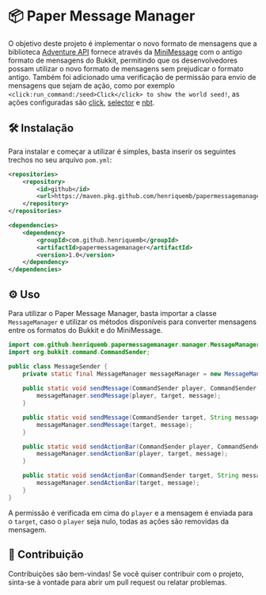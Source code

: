 # 📦 Paper Message Manager

O objetivo deste projeto é implementar o novo formato de mensagens que a biblioteca [Adventure API](https://docs.advntr.dev/getting-started.html) fornece através da [MiniMessage](https://docs.advntr.dev/minimessage/format.html) com o antigo formato de mensagens do Bukkit, permitindo que os desenvolvedores possam utilizar o novo formato de mensagens sem prejudicar o formato antigo.
Também foi adicionado uma verificação de permissão para envio de mensagens que sejam de ação, como por exemplo ``<click:run_command:/seed>Click</click> to show the world seed!``, as ações configuradas são [click](https://docs.advntr.dev/minimessage/format.html#click), [selector](https://docs.advntr.dev/minimessage/format.html#selector) e [nbt](https://docs.advntr.dev/minimessage/format.html#nbt).

## 🛠️ Instalação

Para instalar e começar a utilizar é simples, basta inserir os seguintes trechos no seu arquivo `pom.yml`:

```xml
<repositories>
    <repository>
        <id>github</id>
        <url>https://maven.pkg.github.com/henriquemb/papermessagemanager</url>
    </repository>
</repositories>
```

```xml
<dependencies>
    <dependency>
        <groupId>com.github.henriquemb</groupId>
        <artifactId>papermessagemanager</artifactId>
        <version>1.0</version>
    </dependency>
</dependencies>
```

## ⚙️ Uso

Para utilizar o Paper Message Manager, basta importar a classe `MessageManager` e utilizar os métodos disponíveis para converter mensagens entre os formatos do Bukkit e do MiniMessage.

```java
import com.github.henriquemb.papermessagemanager.manager.MessageManager;
import org.bukkit.command.CommandSender;

public class MessageSender {
    private static final MessageManager messageManager = new MessageManager("*");
    
    public static void sendMessage(CommandSender player, CommandSender target, String message) {
        messageManager.sendMessage(player, target, message);
    }

    public static void sendMessage(CommandSender target, String message) {
        messageManager.sendMessage(target, message);
    }

    public static void sendActionBar(CommandSender player, CommandSender target, String message) {
        messageManager.sendActionBar(player, target, message);
    }

    public static void sendActionBar(CommandSender target, String message) {
        messageManager.sendActionBar(target, message);
    }
}
```

A permissão é verificada em cima do ``player`` e a mensagem é enviada para o ``target``, caso o ``player`` seja nulo, todas as ações são removidas da mensagem.

## 🤝 Contribuição

Contribuições são bem-vindas! Se você quiser contribuir com o projeto, sinta-se à vontade para abrir um pull request ou relatar problemas.